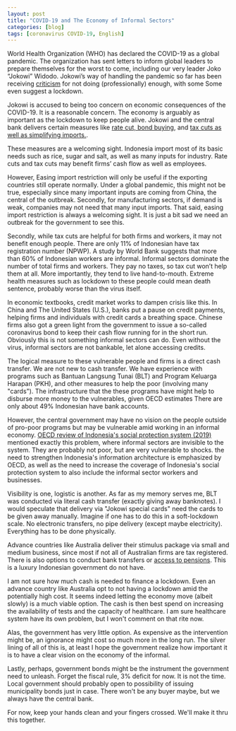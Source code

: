 ```yaml
---
layout: post
title: "COVID-19 and The Economy of Informal Sectors"
categories: [blog]
tags: [coronavirus COVID-19, English]
---
```


World Health Organization (WHO) has declared the COVID-19 as a global pandemic. The organization has sent letters to inform global leaders to prepare themselves for the worst to come, including our very leader Joko “Jokowi” Widodo. Jokowi’s way of handling the pandemic so far has been receiving [criticism](https://www.thejakartapost.com/academia/2020/03/13/covid-19-communication-president-jokowi-you-need-professional-help.html) for not doing (professionally) enough, with some Some even suggest a lockdown.

Jokowi is accused to being too concern on economic consequences of the COVID-19. It is a reasonable concern. The economy is arguably as important as the lockdown to keep people alive. Jokowi and the central bank delivers certain measures like [rate cut, bond buying](https://ekonomi.bisnis.com/read/20200302/9/1207956/pemerintah-bi-dan-ojk-bergandeng-tangan-atasi-krisis-virus-corona), and [tax cuts as well as simplifying imports.](https://www.hukumonline.com/berita/baca/lt5e6bd744c6f55/ini-rangkaian-stimulus-ekonomi-kedua-untuk-menangani-dampak-virus-corona).

These measures are a welcoming sight. Indonesia import most of its basic needs such as rice, sugar and salt, as well as many inputs for industry. Rate cuts and tax cuts may benefit firms’ cash flow as well as employees.

However, Easing import restriction will only be useful if the exporting countries still operate normally. Under a global pandemic, this might not be true, especially since many important inputs are coming from China, the central of the outbreak. Secondly, for manufacturing sectors, if demand is weak, companies may not need that many input imports. That said, easing import restriction is always a welcoming sight. It is just a bit sad we need an outbreak for the government to see this.

Secondly, while tax cuts are helpful for both firms and workers, it may not benefit enough people. There are only 11% of Indonesian have tax registration number (NPWP). A study by World Bank suggests that more than 60% of Indonesian workers are informal. Informal sectors dominate the number of total firms and workers. They pay no taxes, so tax cut won’t help them at all. More importantly, they tend to live hand-to-mouth. Extreme health measures such as lockdown to these people could mean death sentence, probably worse than the virus itself.

In economic textbooks, credit market works to dampen crisis like this. In China and The United States (U.S.), banks put a pause on credit payments, helping firms and individuals with credit cards a breathing space. Chinese firms also got a green light from the government to issue a so-called coronavirus bond to keep their cash flow running for in the short run. Obviously this is not something informal sectors can do. Even without the virus, informal sectors are not bankable, let alone accessing credits.

The logical measure to these vulnerable people and firms is a direct cash transfer. We are not new to cash transfer. We have experience with programs such as Bantuan Langsung Tunai (BLT) and Program Keluarga Harapan (PKH), and other measures to help the poor (involving many "cards"). The infrastructure that the these programs have might help to disburse more money to the vulnerables, given OECD estimates There are only about 49% Indonesian have bank accounts.

However, the central government may have no vision on the people outside of pro-poor programs but may be vulnerable amid working in an informal economy. [OECD review of Indonesia's social protection system (2019)](https://www.oecd-ilibrary.org/sites/b180addf-en/index.html?itemId=/content/component/b180addf-en) mentioned exactly this problem, where informal sectors are invisible to the system. They are probably not poor, but are very vulnerable to shocks. the need to strengthen Indonesia's information architecture is emphasized by OECD, as well as the need to increase the coverage of Indonesia's social protection system to also include the informal sector workers and businesses.

Visibility is one, logistic is another. As far as my memory serves me, BLT was conducted via literal cash transfer (exactly giving away banknotes). I would speculate that delivery via "Jokowi special cards" need the cards to be given away manually. Imagine if one has to do this in a soft-lockdown scale. No electronic transfers, no pipe delivery (except maybe electricity). Everything has to be done physically.

Advance countries like Australia deliver their stimulus package via small and medium business, since most if not all of Australian firms are tax registered. There is also options to conduct bank transfers or [access to pensions](https://amp.theguardian.com/business/2020/mar/22/scott-morrison-to-announce-66bn-stimulus-including-income-support-for-workers). This is a luxury Indonesian government do not have.

I am not sure how much cash is needed to finance a lockdown. Even an advance country like Australia opt to not having a lockdown amid the potentially high cost. It seems indeed letting the economy move (albeit slowly) is a much viable option. The cash is then best spend on increasing the availability of tests and the capacity of healthcare. I am sure healthcare system have its own problem, but I won't comment on that rite now.

Alas, the government has very little option. As expensive as the intervention might be, an ignorance might cost so much more in the long run. The silver lining of all of this is, at least I hope the government realize how important it is to have a clear vision on the economy of the informal.

Lastly, perhaps, government bonds might be the instrument the government need to unleash. Forget the fiscal rule, 3% deficit for now. It is not the time. Local government should probably open to possibility of issuing municipality bonds just in case. There won't be any buyer maybe, but we always have the central bank.

For now, keep your hands clean and your fingers crossed. We'll make it thru this together.

